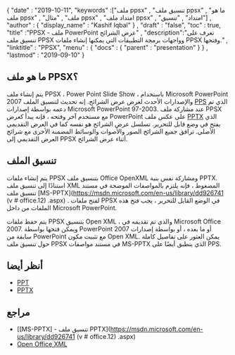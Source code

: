 {
  "date" : "2019-10-11",
  "keywords" :["ملف ppsx" , "تنسيق ملف ppsx" , "ما هو ملف ppsx" , "ملف" , "مثال ppsx" , "امتداد ملف ppsx" , "امتداد" , "تنسيق"] ,
  "author" : {
    "display_name" : "Kashif Iqbal"
} ,
  "draft" : "false",
  "toc" : true,
  "title" :"PPSX - ملف PowerPoint عرض الشرائح" ,
  "description":"تعرف على تنسيق ملف PPSX وواجهات برمجة التطبيقات التي يمكنها إنشاء ملفات PPSX وفتحها." ,
  "linktitle" : "PPSX",
  "menu" : {
    "docs" : {
      "parent" : "presentation"
}
} ,
  "lastmod" : "2019-09-10"
}

## ما هو ملف PPSX؟

يتم إنشاء ملف PPSX ، Power Point Slide Show ، باستخدام Microsoft PowerPoint 2007 والإصدارات الأحدث لغرض عرض الشرائح. إنه تحديث لتنسيق الملف [PPS](/ar/presentation/pps/) الذي تم دعمه بواسطة إصدارات Microsoft PowerPoint 97-2003. عند مشاركة ملف PPSX مع مستخدم آخر وفتحه ، فإنه يبدأ كعرض PowerPoint على عكس ملف [PPTX](/ar/presentation/pptx/) الذي يفتح في وضع قابل للتحرير. تسلسل عرض الشرائح هو نفسه كما في العرض التقديمي الأصلي. ترافق جميع الشرائح الصور والأصوات والوسائط المضمنة الأخرى مع شرائح العرض التقديمي إلى PPSX أثناء عرض الشرائح.

## تنسيق الملف ##

يتم إنشاء ملفات PPSX بتنسيق ملف Office OpenXML ومشاركة نفس بنية PPTX. استنادًا إلى تنسيق ملف XML المضغوط ، فإنه يلتزم بالمواصفات الموضحة في مستند تنسيق ملف [MS-PPTX](https://msdn.microsoft.com/en-us/library/dd926741 (v # office.12) .aspx) . لفتح ملفات PPSX في الوضع القابل للتحرير ، يجب فتح هذه الملفات من داخل Microsoft PowerPoint.

يتم حفظ ملفات PPSX بتنسيق Open XML ، والذي تم تقديمه في Microsoft Office 2007. ويمكن فتحها بواسطة PowerPoint 2007 أو ما بعده ، أو بواسطة إصدارات سابقة من PowerPoint مع تثبيت مكون Open XML. يمكن العثور على تفاصيل كاملة حول تنسيق ملف PPSX في مستند مواصفات MS-PPTX الذي ينطبق أيضًا على PPS.

## أنظر أيضا ##

* [PPT](/ar/presentation/ppt/)
* [PPTX](/ar/presentation/pptx/)

## مراجع ##

* [[MS-PPTX] - تنسيق ملف PPTX](https://msdn.microsoft.com/en-us/library/dd926741 (v # office.12) .aspx)
* [Open Office XML](http://officeopenxml.com/anatomyofOOXML-pptx.php)

